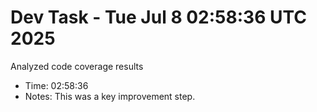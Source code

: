 # Dev Task - Tue Jul  8 02:58:36 UTC 2025
Analyzed code coverage results
- Time: 02:58:36
- Notes: This was a key improvement step.
